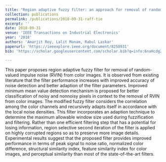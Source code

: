 ```yaml
---
title: "Region adaptive fuzzy filter: an approach for removal of random valued impulse noise"
collection: publications
permalink: /publications/2018-09-31-raff-tie
excerpt: ''
date: 2018-09-31
venue: 'IEEE Transactions on Industrial Electronics'
year: '2018'
authors: 'Amarjit Roy, Lalit Manam, Rabul Laskar'
paperurl: 'https://ieeexplore.ieee.org/document/8258931'
bib: 'https://scholar.googleusercontent.com/scholar.bib?q=info:6naHcdgZ7hcJ:scholar.google.com/&output=citation&scisdr=ClG-4mYUEJvRycAoxHU:AFWwaeYAAAAAZWsu3HWhV9iadd_MEq9-SfE7wnw&scisig=AFWwaeYAAAAAZWsu3OfLOvMOdFM6LjWk0WX6v1k&scisf=4&ct=citation&cd=-1&hl=en'

---
```

<!-- poster: 'https://dbp1994.github.io/publications/files/ICASSP_ALS_2018_poster.pdf' -->
<!--  -->
<!-- code: 'https://github.com/RaghavSomani/CMTRF' -->

This paper proposes region adaptive fuzzy filter for removal of random-valued impulse noise (RVIN) from color images. It is observed from existing literature that the filter performance increases with improved accuracy of noise detection and better adaption of the filter parameters. Improved minimum mean value detection mechanism is proposed for better classification of noisy and nonnoisy pixels in context to the removal of RVIN from color images. The modified fuzzy filter considers the correlation among the color channels and recursively adapts itself in accordance with the local noise densities. This filter incorporates an adaption technique to determine the maximum allowable window size used during fuzzification and filtering. Rather than one efficient filtering step that has a potential for losing information, region selective second iteration of the filter is applied on highly corrupted regions so as to preserve more image details. Experimental results suggest that the proposed filter provides improved performance in terms of peak signal to noise ratio, normalized color difference, structural similarity index, feature similarity index for color images, and perceptual similarity than most of the state-of-the-art filters.

<!--
The paper has been accepted at [ICASSP 2018](https://ieeexplore.ieee.org/document/8461836){:target="_blank"}.

Abstract:

Relevant links:
1. [Paper](https://ieeexplore.ieee.org/document/8461836){:target="_blank"}
2. [Poster](https://dbp1994.github.io/publications/files/ICASSP_ALS_2018_poster.pdf){:target="_blank"}


<iframe width="560" height="315" src="https://www.youtube.com/embed/KyHUan_7YnQ" frameborder="0" allow="accelerometer; autoplay; encrypted-media; gyroscope; picture-in-picture" allowfullscreen></iframe>
<figcaption>Oral presentation at WSDM'19</figcaption> -->
